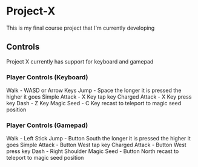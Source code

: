 # Project-X
This is my final course project that I'm currently developing 

## Controls
Project X currently has support for keyboard and gamepad 

### Player Controls (Keyboard)


Walk - WASD or Arrow Keys
Jump - Space the longer it is pressed the higher it goes
Simple Attack - X Key tap key
Charged Attack -  X Key press key
Dash - Z Key
Magic Seed - C Key recast to teleport to magic seed position

### Player Controls (Gamepad) 



Walk - Left Stick
Jump - Button South the longer it is pressed the higher it goes
Simple Attack - Button West tap key
Charged Attack -  Button West press key
Dash - Right Shoulder 
Magic Seed - Button North recast to teleport to magic seed position 
